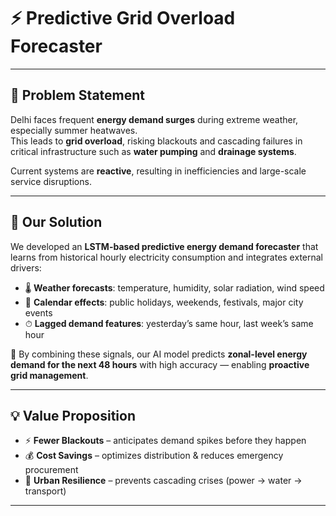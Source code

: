 # ⚡ Predictive Grid Overload Forecaster

---

## 📝 Problem Statement
Delhi faces frequent **energy demand surges** during extreme weather, especially summer heatwaves.  
This leads to **grid overload**, risking blackouts and cascading failures in critical infrastructure such as **water pumping** and **drainage systems**.  

Current systems are **reactive**, resulting in inefficiencies and large-scale service disruptions.

---

## 🤖 Our Solution
We developed an **LSTM-based predictive energy demand forecaster** that learns from historical hourly electricity consumption and integrates external drivers:

- 🌡 **Weather forecasts**: temperature, humidity, solar radiation, wind speed  
- 📅 **Calendar effects**: public holidays, weekends, festivals, major city events  
- ⏱ **Lagged demand features**: yesterday’s same hour, last week’s same hour  

🔮 By combining these signals, our AI model predicts **zonal-level energy demand for the next 48 hours** with high accuracy — enabling **proactive grid management**.

---

## 💡 Value Proposition
- ⚡ **Fewer Blackouts** – anticipates demand spikes before they happen  
- 💰 **Cost Savings** – optimizes distribution & reduces emergency procurement  
- 🌆 **Urban Resilience** – prevents cascading crises (power → water → transport)  

---
